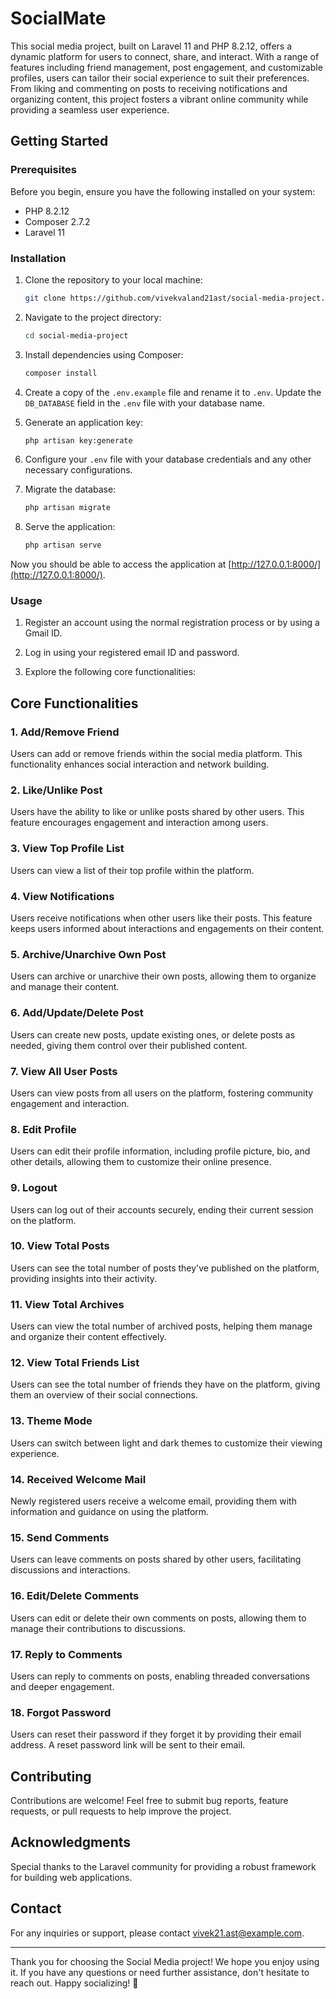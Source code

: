 # SocialMate

This social media project, built on Laravel 11 and PHP 8.2.12, offers a dynamic platform for users to connect, share, and interact. With a range of features including friend management, post engagement, and customizable profiles, users can tailor their social experience to suit their preferences. From liking and commenting on posts to receiving notifications and organizing content, this project fosters a vibrant online community while providing a seamless user experience.

## Getting Started

### Prerequisites

Before you begin, ensure you have the following installed on your system:

- PHP 8.2.12
- Composer 2.7.2
- Laravel 11

### Installation

1. Clone the repository to your local machine:

   ```bash
   git clone https://github.com/vivekvaland21ast/social-media-project.git
   ```

2. Navigate to the project directory:

   ```bash
   cd social-media-project
   ```

3. Install dependencies using Composer:

   ```bash
   composer install
   ```

4. Create a copy of the `.env.example` file and rename it to `.env`. Update the `DB_DATABASE` field in the `.env` file with your database name.

5. Generate an application key:

   ```bash
   php artisan key:generate
   ```

6. Configure your `.env` file with your database credentials and any other necessary configurations.

7. Migrate the database:

   ```bash
   php artisan migrate
   ```

8. Serve the application:

   ```bash
   php artisan serve
   ```

Now you should be able to access the application at [http://127.0.0.1:8000/](http://127.0.0.1:8000/).

### Usage

1. Register an account using the normal registration process or by using a Gmail ID.

2. Log in using your registered email ID and password.

3. Explore the following core functionalities:

## Core Functionalities

### 1. Add/Remove Friend

Users can add or remove friends within the social media platform. This functionality enhances social interaction and network building.

### 2. Like/Unlike Post

Users have the ability to like or unlike posts shared by other users. This feature encourages engagement and interaction among users.

### 3. View Top Profile List

Users can view a list of their top profile within the platform. 

### 4. View Notifications

Users receive notifications when other users like their posts. This feature keeps users informed about interactions and engagements on their content.

### 5. Archive/Unarchive Own Post

Users can archive or unarchive their own posts, allowing them to organize and manage their content.

### 6. Add/Update/Delete Post

Users can create new posts, update existing ones, or delete posts as needed, giving them control over their published content.

### 7. View All User Posts

Users can view posts from all users on the platform, fostering community engagement and interaction.

### 8. Edit Profile

Users can edit their profile information, including profile picture, bio, and other details, allowing them to customize their online presence.

### 9. Logout

Users can log out of their accounts securely, ending their current session on the platform.

### 10. View Total Posts

Users can see the total number of posts they've published on the platform, providing insights into their activity.

### 11. View Total Archives

Users can view the total number of archived posts, helping them manage and organize their content effectively.

### 12. View Total Friends List

Users can see the total number of friends they have on the platform, giving them an overview of their social connections.

### 13. Theme Mode

Users can switch between light and dark themes to customize their viewing experience.

### 14. Received Welcome Mail

Newly registered users receive a welcome email, providing them with information and guidance on using the platform.

### 15. Send Comments

Users can leave comments on posts shared by other users, facilitating discussions and interactions.

### 16. Edit/Delete Comments

Users can edit or delete their own comments on posts, allowing them to manage their contributions to discussions.

### 17. Reply to Comments

Users can reply to comments on posts, enabling threaded conversations and deeper engagement.

### 18. Forgot Password
Users can reset their password if they forget it by providing their email address. A reset password link will be sent to their email.

## Contributing

Contributions are welcome! Feel free to submit bug reports, feature requests, or pull requests to help improve the project.


## Acknowledgments

Special thanks to the Laravel community for providing a robust framework for building web applications.

## Contact

For any inquiries or support, please contact [vivek21.ast@example.com]([vivek21.ast@example.com).

---

Thank you for choosing the Social Media project! We hope you enjoy using it. If you have any questions or need further assistance, don't hesitate to reach out. Happy socializing! 🎉
